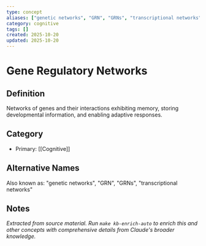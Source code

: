 ```yaml
---
type: concept
aliases: ["genetic networks", "GRN", "GRNs", "transcriptional networks"]
category: cognitive
tags: []
created: 2025-10-20
updated: 2025-10-20
---
```


# Gene Regulatory Networks

## Definition

Networks of genes and their interactions exhibiting memory, storing developmental information, and enabling adaptive responses.

## Category

- Primary: [[Cognitive]]

## Alternative Names

Also known as: "genetic networks", "GRN", "GRNs", "transcriptional networks"

## Notes

*Extracted from source material. Run `make kb-enrich-auto` to enrich this and other concepts with comprehensive details from Claude's broader knowledge.*
